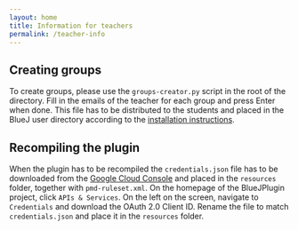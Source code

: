 ```yaml
---
layout: home
title: Information for teachers
permalink: /teacher-info
---
```


## Creating groups

To create groups, please use the `groups-creator.py` script in the root of the directory. Fill in the emails of the teacher for each group and press Enter when done. This file has to be distributed to the students and placed in the BlueJ user directory according to the [installation instructions](installation).

## Recompiling the plugin

When the plugin has to be recompiled the `credentials.json` file has to be downloaded from the [Google Cloud Console](https://console.cloud.google.com/) and placed in the `resources` folder, together with `pmd-ruleset.xml`. On the homepage of the BlueJPlugin project, click `APIs & Services`. On the left on the screen, navigate to `Credentials` and download the OAuth 2.0 Client ID. Rename the file to match `credentials.json` and place it in the `resources` folder.
